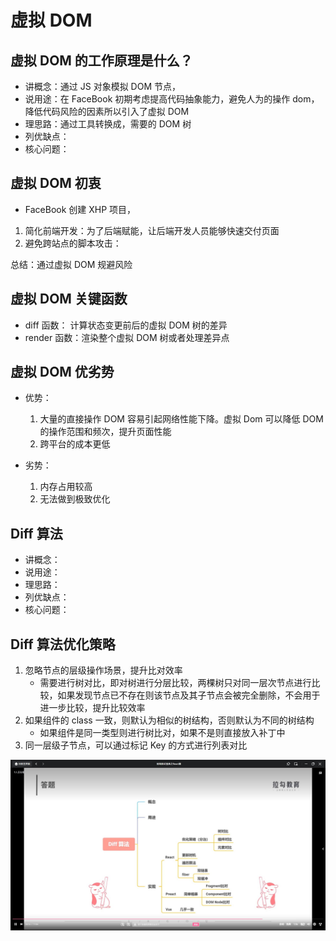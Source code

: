 # 虚拟 DOM

## 虚拟 DOM 的工作原理是什么？

- 讲概念：通过 JS 对象模拟 DOM 节点，
- 说用途：在 FaceBook 初期考虑提高代码抽象能力，避免人为的操作 dom，降低代码风险的因素所以引入了虚拟 DOM
- 理思路：通过工具转换成，需要的 DOM 树
- 列优缺点：
- 核心问题：

## 虚拟 DOM 初衷

- FaceBook 创建 XHP 项目，

1. 简化前端开发：为了后端赋能，让后端开发人员能够快速交付页面
2. 避免跨站点的脚本攻击：

总结：通过虚拟 DOM 规避风险

## 虚拟 DOM 关键函数

- diff 函数： 计算状态变更前后的虚拟 DOM 树的差异
- render 函数：渲染整个虚拟 DOM 树或者处理差异点

## 虚拟 DOM 优劣势

- 优势：

  1. 大量的直接操作 DOM 容易引起网络性能下降。虚拟 Dom 可以降低 DOM 的操作范围和频次，提升页面性能
  2. 跨平台的成本更低

- 劣势：
  1.  内存占用较高
  2.  无法做到极致优化

## Diff 算法

- 讲概念：
- 说用途：
- 理思路：
- 列优缺点：
- 核心问题：

## Diff 算法优化策略

1. 忽略节点的层级操作场景，提升比对效率
   - 需要进行树对比，即对树进行分层比较，两棵树只对同一层次节点进行比较，如果发现节点已不存在则该节点及其子节点会被完全删除，不会用于进一步比较，提升比较效率
2. 如果组件的 class 一致，则默认为相似的树结构，否则默认为不同的树结构
   - 如果组件是同一类型则进行树比对，如果不是则直接放入补丁中
3. 同一层级子节点，可以通过标记 Key 的方式进行列表对比

![vdom](./imgs/vdom.jpg)
